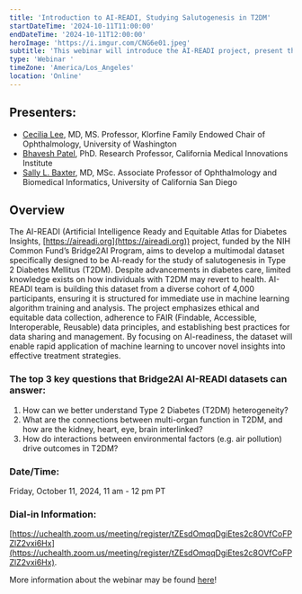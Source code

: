 ```yaml
---
title: 'Introduction to AI-READI, Studying Salutogenesis in T2DM'
startDateTime: '2024-10-11T11:00:00'
endDateTime: '2024-10-11T12:00:00'
heroImage: 'https://i.imgur.com/CNG6e01.jpeg'
subtitle: 'This webinar will introduce the AI-READI project, present the dataset, show how to request it, and explore research questions for machine learning, such as predicting health improvement in T2DM, understanding disease progression, and investigating risk factors.'
type: 'Webinar '
timeZone: 'America/Los_Angeles'
location: 'Online'
---
```


## Presenters:

- [Cecilia Lee](https://aireadi.org/team#Cecilia-Lee), MD, MS. Professor, Klorfine Family Endowed Chair of Ophthalmology, University of Washington
- [Bhavesh Patel](https://aireadi.org/team#Bhavesh-Patel), PhD. Research Professor, California Medical Innovations Institute
- [Sally L. Baxter](https://aireadi.org/team#Sally-Baxter), MD, MSc. Associate Professor of Ophthalmology and Biomedical Informatics, University of California San Diego

## Overview

The AI-READI (Artificial Intelligence Ready and Equitable Atlas for Diabetes Insights, [https://aireadi.org](https://aireadi.org)) project, funded by the NIH Common Fund’s Bridge2AI Program, aims to develop a multimodal dataset specifically designed to be AI-ready for the study of salutogenesis in Type 2 Diabetes Mellitus (T2DM). Despite advancements in diabetes care, limited knowledge exists on how individuals with T2DM may revert to health. AI-READI team is building this dataset from a diverse cohort of 4,000 participants, ensuring it is structured for immediate use in machine learning algorithm training and analysis. The project emphasizes ethical and equitable data collection, adherence to FAIR (Findable, Accessible, Interoperable, Reusable) data principles, and establishing best practices for data sharing and management. By focusing on AI-readiness, the dataset will enable rapid application of machine learning to uncover novel insights into effective treatment strategies.

### The top 3 key questions that Bridge2AI AI-READI datasets can answer:

1.  How can we better understand Type 2 Diabetes (T2DM) heterogeneity? <br/>
2.  What are the connections between multi-organ function in T2DM, and how are the kidney, heart, eye, brain interlinked? <br/>
3.  How do interactions between environmental factors (e.g. air pollution) drive outcomes in T2DM?

### Date/Time:

Friday, October 11, 2024, 11 am - 12 pm PT

### Dial-in Information:

[https://uchealth.zoom.us/meeting/register/tZEsdOmqqDgiEtes2c8OVfCoFPZlZ2vxi6Hx](https://uchealth.zoom.us/meeting/register/tZEsdOmqqDgiEtes2c8OVfCoFPZlZ2vxi6Hx).

More information about the webinar may be found [here](https://dknet.org/about/blog/2776)!
